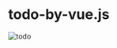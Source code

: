 # todo-by-vue.js


![todo](https://user-images.githubusercontent.com/106537238/183051843-2775d742-742b-43cc-89be-27f22b23600c.PNG)
